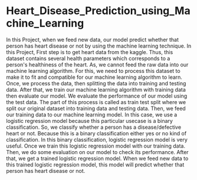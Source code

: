 # Heart_Disease_Prediction_using_Machine_Learning
In this Project,  when we feed new data, our model predict whether that person has heart disease or not by using the machine learning technique.
In this Project, First step is to get heart data from the kaggle. Thus, this dataset contains several health parameters which corresponds to a person's healthiness of the heart. As, we cannot feed the raw data into our machine learning algorithm. For this, we need to process this dataset to make it to fit and compatible for our machine learning algorithm to learn. Once, we process the data, then splitting the data into training and testing data. After that, we train our machine learning algorithm with training data then evaluate our model. We evaluate the performance of our model using the test data. The part of this process is called as train test split where we split our original dataset into training data and testing data. Then, we feed our training data to our machine learning model. In this case, we use a logistic regression model because this particular usecase is a binary classification. So, we classify whether a person has a disease/defective heart or not. Because this is a binary classification either yes or no kind of classification. In this binary classification, logistic regression model is very useful. Once we train this logistic regression model with our training data. Then, we do some evaluation on our model to check its performance. After that, we get a trained logistic regression model. When we feed new data to this trained logistic regression model, this model will predict whether that person has heart disease or not.
